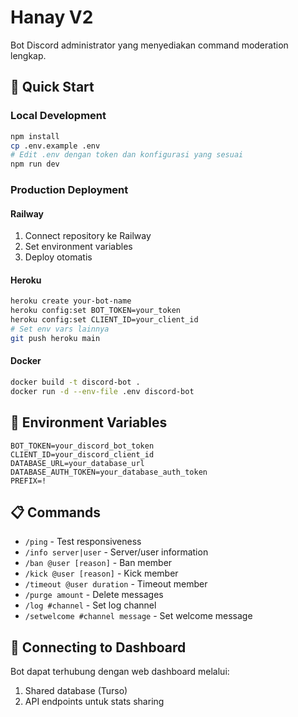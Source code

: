# Hanay V2

Bot Discord administrator yang menyediakan command moderation lengkap.

## 🚀 Quick Start

### Local Development
```bash
npm install
cp .env.example .env
# Edit .env dengan token dan konfigurasi yang sesuai
npm run dev
```

### Production Deployment

#### Railway
1. Connect repository ke Railway
2. Set environment variables
3. Deploy otomatis

#### Heroku
```bash
heroku create your-bot-name
heroku config:set BOT_TOKEN=your_token
heroku config:set CLIENT_ID=your_client_id
# Set env vars lainnya
git push heroku main
```

#### Docker
```bash
docker build -t discord-bot .
docker run -d --env-file .env discord-bot
```

## 🔧 Environment Variables

```env
BOT_TOKEN=your_discord_bot_token
CLIENT_ID=your_discord_client_id
DATABASE_URL=your_database_url
DATABASE_AUTH_TOKEN=your_database_auth_token
PREFIX=!
```

## 📋 Commands

- `/ping` - Test responsiveness
- `/info server|user` - Server/user information
- `/ban @user [reason]` - Ban member
- `/kick @user [reason]` - Kick member
- `/timeout @user duration` - Timeout member
- `/purge amount` - Delete messages
- `/log #channel` - Set log channel
- `/setwelcome #channel message` - Set welcome message

## 🔗 Connecting to Dashboard

Bot dapat terhubung dengan web dashboard melalui:
1. Shared database (Turso)
2. API endpoints untuk stats sharing